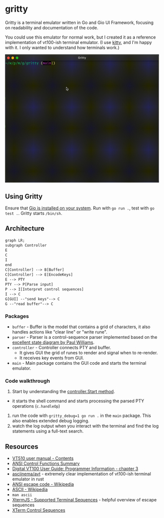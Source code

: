 # gritty

Gritty is a terminal emulator written in Go and Gio UI Framework, focusing on readability and documentation of the code.

You could use this emulator for normal work, but I created it as a reference implementation of vt100-ish terminal emulator. (I use [kitty](https://sw.kovidgoyal.net/kitty/), and I'm happy with it. I only wanted to understand how terminals work.)

![Gritty GIF](https://github.com/viktomas/gritty/blob/391dd1ea57866de05d118fdd08204f514087c157/doc/gritty-color-2.gif?raw=true)

## Using Gritty

Ensure that [Gio is installed on your system](https://gioui.org/doc/install). Run with `go run .`, test with `go test .`. Gritty starts `/bin/sh`.

## Architecture

```mermaid
graph LR;
subgraph Controller
E
C
I
end
C[Controller] --> B[Buffer]
C[Controller] --> E[EncodeKeys]
E --> PTY
PTY --> P[Parse input]
P --> I[Interpret control sequences]
I --> C
G[GUI] --"send keys"--> C
G --"read buffer"--> C
```

### Packages

- `buffer` - Buffer is the model that contains a grid of characters, it also handles actions like "clear line" or "write rune".
- `parser` - Parser is a control-sequence parser implemented based on the [excellent state diagram by Paul Williams](https://www.vt100.net/emu/dec_ansi_parser).
- `controller` - Controller connects PTY and buffer.
  - It gives GUI the grid of runes to render and signal when to re-render.
  - It receives key events from GUI.
- `main` - Main package contains the GUI code and starts the terminal emulator.

### Code walkthrough

1. Start by understanding the [controller.Start method](https://github.com/viktomas/gritty/blob/6e545ec8c234bccabcd47d09fe3af0ee70138ebc/controller/controller.go#L31).
  - it starts the shell command and starts processing the parsed PTY operations (`c.handleOp`)
1. run the code with `gritty_debug=1 go run .` in the `main` package. This also enables extended debug logging.
1. watch the log output when you interact with the terminal and find the log statements using a full-text search.

## Resources

- [VT510 user manual - Contents](https://vt100.net/docs/vt510-rm/contents.html)
- [ANSI Control Functions Summary](https://vt100.net/docs/vt510-rm/chapter4.html#S4.1)
- [Digital VT100 User Guide: Programmer Information - chapter 3](https://vt100.net/docs/vt100-ug/chapter3.html)
- [asciinema/avt](https://github.com/asciinema/avt/blob/main/src/vt.rs) - extremely clear implementation of vt100-ish terminal emulator in rust
- [ANSI escape code - Wikipedia](https://en.wikipedia.org/wiki/ANSI_escape_code)
- [ASCII - Wikipedia](https://en.wikipedia.org/wiki/ASCII)
- `man ascii`
- [XtermJS - Supported Terminal Sequences](http://xtermjs.org/docs/api/vtfeatures/) - helpful overview of escape sequences
- [XTerm Control Sequences](https://invisible-island.net/xterm/ctlseqs/ctlseqs.html)

